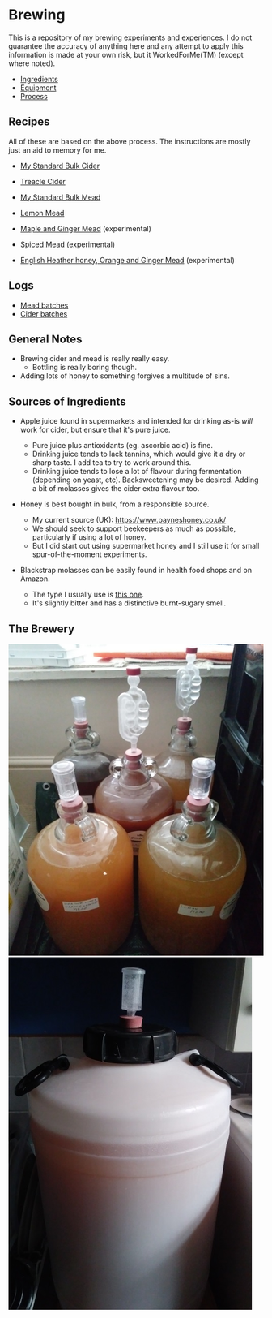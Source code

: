 # Brewing

This is a repository of my brewing experiments and experiences. I do not guarantee the accuracy of anything here and any attempt to apply this information is made at your own risk, but it WorkedForMe(TM) (except where noted).

* [Ingredients](Ingredients.md)
* [Equipment](Equipment.md)
* [Process](Process.md)

## Recipes

All of these are based on the above process. The instructions are mostly just an aid to memory for me.

* [My Standard Bulk Cider](Cider/BulkCider.md)
* [Treacle Cider](Cider/TreacleCider.md)

* [My Standard Bulk Mead](Mead/BulkMead.md)
* [Lemon Mead](Mead/LemonMead.md)
* [Maple and Ginger Mead](Mead/MapleMead.md) (experimental)
* [Spiced Mead](Mead/SpicedMead.md) (experimental)
* [English Heather honey, Orange and Ginger Mead](Mead/HeatherOrangeGingerMead.md) (experimental)

## Logs

* [Mead batches](Mead/Log.md)
* [Cider batches](Cider/Log.md)

## General Notes

* Brewing cider and mead is really really easy.
  * Bottling is really boring though.
* Adding lots of honey to something forgives a multitude of sins.

## Sources of Ingredients

* Apple juice found in supermarkets and intended for drinking as-is _will_ work for cider, but ensure that it's pure juice.
  * Pure juice plus antioxidants (eg. ascorbic acid) is fine.
  * Drinking juice tends to lack tannins, which would give it a dry or sharp taste. I add tea to try to work around this.
  * Drinking juice tends to lose a lot of flavour during fermentation (depending on yeast, etc). Backsweetening may be desired. Adding a bit of molasses gives the cider extra flavour too.

* Honey is best bought in bulk, from a responsible source.
  * My current source (UK): https://www.payneshoney.co.uk/
  * We should seek to support beekeepers as much as possible, particularly if using a lot of honey.
  * But I did start out using supermarket honey and I still use it for small spur-of-the-moment experiments.

* Blackstrap molasses can be easily found in health food shops and on Amazon.
  * The type I usually use is [this one](https://www.amazon.co.uk/Meridian-Organic-Molasses-350-Pack/dp/B0069RWQN2).
  * It's slightly bitter and has a distinctive burnt-sugary smell.

## The Brewery

![Experiments](Images/demijohns.jpg)
![A big barrel of mead](Images/barrel.jpg)